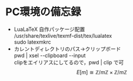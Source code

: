 # PC環境の備忘録
- LuaLaTeX 自作パッケージ配置  
/usr/share/texlive/texmf-dist/tex/lualatex  
sudo latexmkrc
- カレントディレクトリのパス→クリップボード  
pwd | xsel --clipboard --input  
clipをエイリアスにしてるので，pwd | clip で可
$$ E[m] \cong \mathbb{Z}/m\mathbb{Z} \times \mathbb{Z}/m\mathbb{Z}$$
